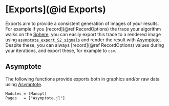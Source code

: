# [Exports](@id Exports)

Exports aim to provide a consistent generation of images of your results. For example if you [record](@ref RecordOptions) the trace your algorithm walks on the [Sphere](https://juliamanifolds.github.io/Manifolds.jl/stable/manifolds/sphere.html), you can easily export this trace to a rendered image using [`asymptote_export_S2_signals`](@ref) and render the result with [Asymptote](https://sourceforge.net/projects/asymptote/).
Despite these, you can always [record](@ref RecordOptions) values during your iterations,
and export these, for example to `csv`.

## Asymptote

The following functions provide exports both in graphics and/or raw data using [Asymptote](https://sourceforge.net/projects/asymptote/).

```@autodocs
Modules = [Manopt]
Pages   = ["Asymptote.jl"]
```

